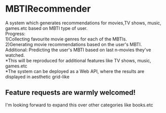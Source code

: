 # MBTIRecommender
A system which generates recommendations for movies,TV shows, music, games.etc based on MBTI type of user. <br />
Progress:<br />
  1)Collecting favourite movie genres for each of the MBTIs.<br />
  2)Generating movie recommendations based on the user's MBTI.<br />
  Additional: Predicting the user's MBTI based on last n-movies they've watched.<br />
*This will be reproduced for additional features like TV shows, music, games.etc<br />
*The system can be deployed as a Web API, where the results are displayed in aesthetic grid-like <br />
## Feature requests are warmly welcomed!<br />
I'm looking forward to expand this over other categories like books.etc<br />
  
  
  
